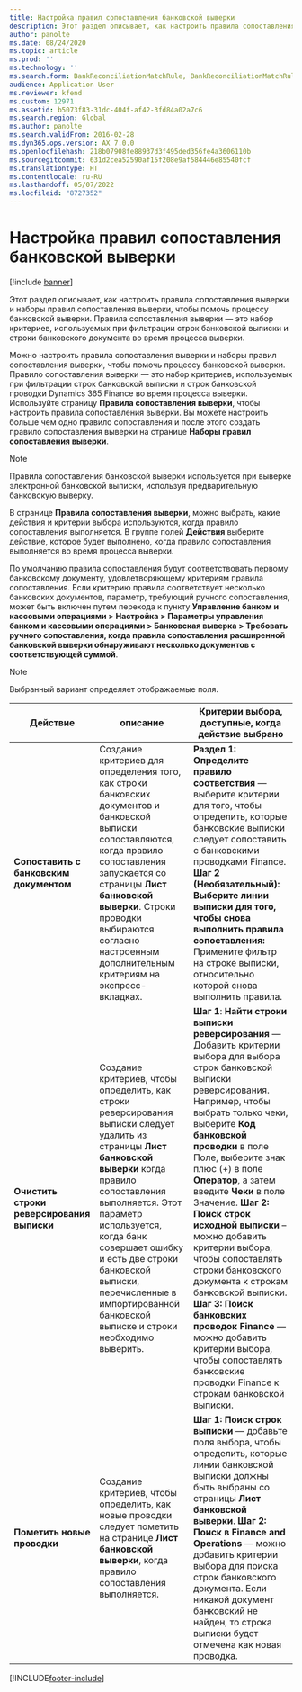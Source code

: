 ```yaml
---
title: Настройка правил сопоставления банковской выверки
description: Этот раздел описывает, как настроить правила сопоставления выверки и наборы правил сопоставления выверки, чтобы помочь процессу банковской выверки. Правила сопоставления выверки — это набор критериев, используемых при фильтрации строк банковской выписки и строки банковского документа во время процесса выверки.
author: panolte
ms.date: 08/24/2020
ms.topic: article
ms.prod: ''
ms.technology: ''
ms.search.form: BankReconciliationMatchRule, BankReconciliationMatchRuleSet
audience: Application User
ms.reviewer: kfend
ms.custom: 12971
ms.assetid: b5073f83-31dc-404f-af42-3fd84a02a7c6
ms.search.region: Global
ms.author: panolte
ms.search.validFrom: 2016-02-28
ms.dyn365.ops.version: AX 7.0.0
ms.openlocfilehash: 218b07908fe88937d3f495ded356fe4a3606110b
ms.sourcegitcommit: 631d2cea52590af15f208e9af584446e85540fcf
ms.translationtype: HT
ms.contentlocale: ru-RU
ms.lasthandoff: 05/07/2022
ms.locfileid: "8727352"
---
```

# <a name="set-up-bank-reconciliation-matching-rules"></a>Настройка правил сопоставления банковской выверки

[!include [banner](../includes/banner.md)]

Этот раздел описывает, как настроить правила сопоставления выверки и наборы правил сопоставления выверки, чтобы помочь процессу банковской выверки. Правила сопоставления выверки — это набор критериев, используемых при фильтрации строк банковской выписки и строки банковского документа во время процесса выверки.

Можно настроить правила сопоставления выверки и наборы правил сопоставления выверки, чтобы помочь процессу банковской выверки. Правило сопоставления выверки — это набор критериев, используемых при фильтрации строк банковской выписки и строк банковской проводки Dynamics 365 Finance во время процесса выверки. Используйте страницу **Правила сопоставления выверки**, чтобы настроить правила сопоставления выверки. Вы можете настроить больше чем одно правило сопоставления и после этого создать правило сопоставления выверки на странице **Наборы правил сопоставления выверки**. 

> [!NOTE] 
> Правила сопоставления банковской выверки используется при выверке электронной банковской выписки, используя предварительную банковскую выверку. 

В странице **Правила сопоставления выверки**, можно выбрать, какие действия и критерии выбора используются, когда правило сопоставления выполняется. В группе полей **Действия** выберите действие, которое будет выполнено, когда правило сопоставления выполняется во время процесса выверки.  

По умолчанию правила сопоставления будут соответствовать первому банковскому документу, удовлетворяющему критериям правила сопоставления. Если критерию правила соответствует несколько банковских документов, параметр, требующий ручного сопоставления, может быть включен путем перехода к пункту **Управление банком и кассовыми операциями > Настройка > Параметры управления банком и кассовыми операциями > Банковская выверка > Требовать ручного сопоставления, когда правила сопоставления расширенной банковской выверки обнаруживают несколько документов с соответствующей суммой**.

> [!NOTE] 
> Выбранный вариант определяет отображаемые поля.

| Действие | описание   | Критерии выбора, доступные, когда действие выбрано     |
|--------|---------------|----------------------------------------------------------|
| **Сопоставить с банковским документом**       | Создание критериев для определения того, как строки банковских документов и банковской выписки сопоставляются, когда правило сопоставления запускается со страницы **Лист банковской выверки**. Строки проводки выбираются согласно настроенным дополнительным критериям на экспресс-вкладках.                                | **Раздел 1: Определите правило соответствия** — выберите критерии для того, чтобы определить, которые банковские выписки следует сопоставить с банковскими проводками Finance. **Шаг 2 (Необязательный): Выберите линии выписки для того, чтобы снова выполнить правила сопоставления:**  Примените фильтр на строке выписки, относительно которой снова выполнить правила.                                                                                                                                                                                                                                                                                                               |
| **Очистить строки реверсирования выписки** | Создание критериев, чтобы определить, как строки реверсирования выписки следует удалить из страницы **Лист банковской выверки** когда правило сопоставления выполняется. Этот параметр используется, когда банк совершает ошибку и есть две строки банковской выписки, перечисленные в импортированной банковской выписке и строки необходимо выверить. | **Шаг 1**: **Найти строки выписки реверсирования** — Добавить критерии выбора для выбора строк банковской выписки реверсирования. Например, чтобы выбрать только чеки, выберите **Код банковской проводки** в поле Поле, выберите знак плюс (+) в поле **Оператор**, а затем введите **Чеки** в поле Значение. **Шаг 2: Поиск строк исходной выписки** – можно добавить критерии выбора, чтобы сопоставлять строки банковского документа к строкам банковской выписки. **Шаг 3: Поиск банковских проводок Finance** — можно добавить критерии выбора, чтобы сопоставлять банковские проводки Finance к строкам банковской выписки. |
| **Пометить новые проводки**          | Создание критериев, чтобы определить, как новые проводки следует пометить на странице **Лист банковской выверки**, когда правило сопоставления выполняется.                                                                                                                                                                 | **Шаг 1: Поиск строк выписки** — добавьте поля выбора, чтобы определить, которые линии банковской выписки должны быть выбраны со страницы **Лист банковской выверки**. **Шаг 2: Поиск в Finance and Operations** — можно добавить критерии выбора для поиска строк банковского документа. Если никакой документ банковский не найден, то строка выписки будет отмечена как новая проводка.                                                                                                                                                                                                                                             |


[!INCLUDE[footer-include](../../includes/footer-banner.md)]

